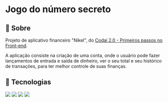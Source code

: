 <h1>Jogo do número secreto</h1>

<h2>&#128195; Sobre</h2>
<p>Projeto de aplicativo financeiro "Nikel", do <a href="https://www.plataforma.growdev.com.br/course/codai-2-0">Codaí 2.0 - Primeiros passos no Front-end</a>.</p>
<p>A aplicação consiste na criação de uma conta, onde o usuário pode fazer lançamentos de entrada e saída de dinheiro, ver o seu total e seu histórico de transações, para ter melhor controle de suas finanças.</p>

<h2>&#128640; Tecnologias</h2>
<div>
  <img src="https://img.shields.io/badge/HTML-239120?style=for-the-badge&logo=html5&logoColor=white">
  <img src="https://img.shields.io/badge/CSS-239120?&style=for-the-badge&logo=css3&logoColor=white">
  <img src="https://img.shields.io/badge/JavaScript-F7DF1E?style=for-the-badge&logo=javascript&logoColor=black">
  <img src="[![Bootstrap](https://img.shields.io/badge/Bootstrap-7952B3?logo=bootstrap&logoColor=fff)](#)">
</div>
